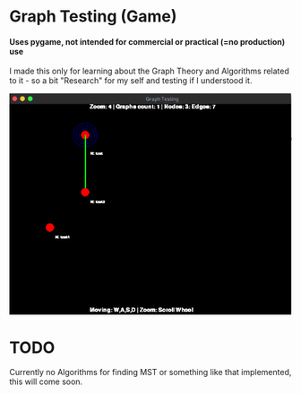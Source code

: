 # Graph Testing (Game)
#### Uses pygame, not intended for commercial or practical (=no production) use
I made this only for learning about the Graph Theory and Algorithms related to it - so a bit "Research" for my self and testing if I understood it.

![Graph Test](/screenshot.png?raw=true "Graph Test Screenshot")

# TODO
Currently no Algorithms for finding MST or something like that implemented, this will come soon.
